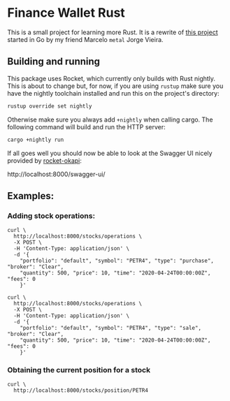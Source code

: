 # Finance Wallet Rust

This is a small project for learning more Rust. It is a rewrite of [this project][mfinance-wallet-api-go] started in Go by my friend Marcelo `metal` Jorge Vieira.

## Building and running

This package uses Rocket, which currently only builds with Rust nightly. This is about to change but, for now, if you are using `rustup` make sure you have the nightly toolchain installed and run this on the project's directory:

```bash
rustup override set nightly
```

Otherwise make sure you always add `+nightly` when calling cargo. The following command will build and run the HTTP server:

```bash
cargo +nightly run
```

If all goes well you should now be able to look at the Swagger UI nicely provided by [rocket-okapi][okapi]:

http://localhost:8000/swagger-ui/

## Examples:

###  Adding stock operations:
```curlrc
curl \
  http://localhost:8000/stocks/operations \
  -X POST \
  -H 'Content-Type: application/json' \
  -d '{
    "portfolio": "default", "symbol": "PETR4", "type": "purchase", "broker": "Clear",
    "quantity": 500, "price": 10, "time": "2020-04-24T00:00:00Z", "fees": 0
    }'
```

```curlrc
curl \
  http://localhost:8000/stocks/operations \
  -X POST \
  -H 'Content-Type: application/json' \
  -d '{
    "portfolio": "default", "symbol": "PETR4", "type": "sale", "broker": "Clear",
    "quantity": 500, "price": 10, "time": "2020-04-24T00:00:00Z", "fees": 0
    }'
```

### Obtaining the current position for a stock

```curlrc
curl \
  http://localhost:8000/stocks/position/PETR4
```

[mfinance-wallet-api-go]: https://github.com/mfinancecombr/finance-wallet-api
[okapi]: https://github.com/GREsau/okapi